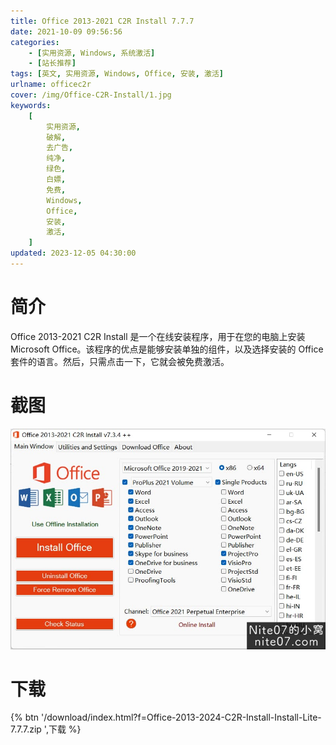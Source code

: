```yaml
---
title: Office 2013-2021 C2R Install 7.7.7
date: 2021-10-09 09:56:56
categories:
    - [实用资源, Windows, 系统激活]
    - [站长推荐]
tags: [英文, 实用资源, Windows, Office, 安装, 激活]
urlname: officec2r
cover: /img/Office-C2R-Install/1.jpg
keywords:
    [
        实用资源,
        破解,
        去广告,
        纯净,
        绿色,
        白嫖,
        免费,
        Windows,
        Office,
        安装,
        激活,
    ]
updated: 2023-12-05 04:30:00
---
```


# 简介

Office 2013-2021 C2R Install 是一个在线安装程序，用于在您的电脑上安装 Microsoft Office。该程序的优点是能够安装单独的组件，以及选择安装的 Office 套件的语言。然后，只需点击一下，它就会被免费激活。

# 截图

![](/img/Office-C2R-Install/2.jpg)

# 下载

{% btn '/download/index.html?f=Office-2013-2024-C2R-Install-Install-Lite-7.7.7.zip
',下载 %}
